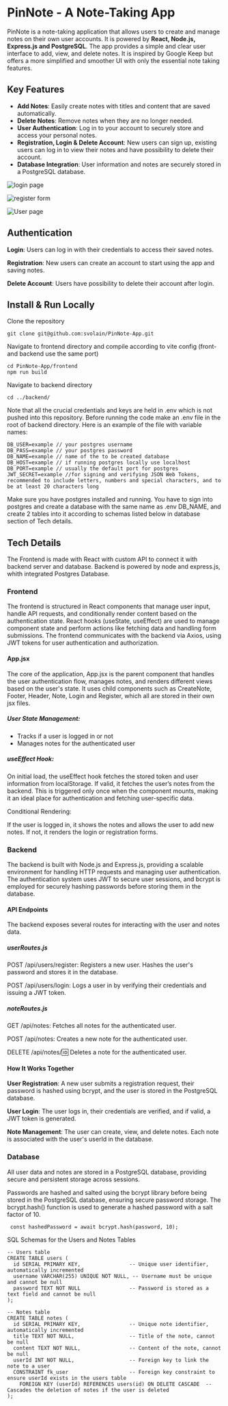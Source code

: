 # PinNote - A Note-Taking App

PinNote is a note-taking application that allows users to create and manage notes on their own user accounts. It is powered by **React, Node.js, Express.js and PostgreSQL**. The app provides a simple and clear user interface to add, view, and delete notes. It is inspired by Google Keep but offers a more simplified and smoother UI with only the essential note taking features.

## Key Features

- **Add Notes**: Easily create notes with titles and content that are saved automatically.
- **Delete Notes**: Remove notes when they are no longer needed.
- **User Authentication**: Log in to your account to securely store and access your personal notes.
- **Registration, Login & Delete Account**: New users can sign up, existing users can log in to view their notes and have possibility to delete their account.
- **Database Integration**: User information and notes are securely stored in a PostgreSQL database.

![login page](/public/login.jpg)

![register form](/public/register.jpg)

![User page](/public/notes.jpg)

## Authentication

**Login**: Users can log in with their credentials to access their saved notes.

**Registration**: New users can create an account to start using the app and saving notes.

**Delete Account**: Users have possibility to delete their account after login.

## Install & Run Locally

Clone the repository

```
git clone git@github.com:svolain/PinNote-App.git
```

Navigate to frontend directory and compile according to vite config (front- and backend use the same port)

```
cd PinNote-App/frontend
npm run build
```

Navigate to backend directory

```
cd ../backend/
```

Note that all the crucial credentials and keys are held in .env which is not pushed into this repository.
Before running the code make an .env file in the root of backend directory. Here is an example of the file with variable names:

```
DB_USER=example // your postgres username
DB_PASS=example // your postgres password
DB_NAME=example // name of the to be created database
DB_HOST=example // if running postgres locally use localhost
DB_PORT=example // usually the default port for postgres
JWT_SECRET=example //for signing and verifying JSON Web Tokens, recommended to include letters, numbers and special characters, and to be at least 20 characters long
```

Make sure you have postgres installed and running. You have to sign into postgres and create a database with the same name as .env DB_NAME, and create 2 tables into it according to schemas listed below in database section of Tech details.

## Tech Details

The Frontend is made with React with custom API to connect it with backend server and database. Backend is powered by node and express.js, whith integrated Postgres Database.

### Frontend

The frontend is structured in React components that manage user input, handle API requests, and conditionally render content based on the authentication state. React hooks (useState, useEffect) are used to manage component state and perform actions like fetching data and handling form submissions. The frontend communicates with the backend via Axios, using JWT tokens for user authentication and authorization.

#### App.jsx

The core of the application, App.jsx is the parent component that handles the user authentication flow, manages notes, and renders different views based on the user's state. It uses child components such as CreateNote, Footer, Header, Note, Login and Register, which all are stored in their own jsx files.

##### User State Management:

- Tracks if a user is logged in or not
- Manages notes for the authenticated user

##### useEffect Hook:

On initial load, the useEffect hook fetches the stored token and user information from localStorage. If valid, it fetches the user’s notes from the backend.
This is triggered only once when the component mounts, making it an ideal place for authentication and fetching user-specific data.

Conditional Rendering:

If the user is logged in, it shows the notes and allows the user to add new notes. If not, it renders the login or registration forms.

### Backend

The backend is built with Node.js and Express.js, providing a scalable environment for handling HTTP requests and managing user authentication. The authentication system uses JWT to secure user sessions, and bcrypt is employed for securely hashing passwords before storing them in the database.

#### API Endpoints

The backend exposes several routes for interacting with the user and notes data.

##### userRoutes.js

POST /api/users/register: Registers a new user. Hashes the user's password and stores it in the database.

POST /api/users/login: Logs a user in by verifying their credentials and issuing a JWT token.

##### noteRoutes.js

GET /api/notes: Fetches all notes for the authenticated user.

POST /api/notes: Creates a new note for the authenticated user.

DELETE /api/notes/:id: Deletes a note for the authenticated user.

#### How It Works Together

**User Registration**: A new user submits a registration request, their password is hashed using bcrypt, and the user is stored in the PostgreSQL database.

**User Login**: The user logs in, their credentials are verified, and if valid, a JWT token is generated.

**Note Management**: The user can create, view, and delete notes. Each note is associated with the user's userId in the database.

### Database

All user data and notes are stored in a PostgreSQL database, providing secure and persistent storage across sessions.

Passwords are hashed and salted using the bcrypt library before being stored in the PostgreSQL database, ensuring secure password storage. The bcrypt.hash() function is used to generate a hashed password with a salt factor of 10.

```
 const hashedPassword = await bcrypt.hash(password, 10);
```

SQL Schemas for the Users and Notes Tables

```
-- Users table
CREATE TABLE users (
  id SERIAL PRIMARY KEY,                -- Unique user identifier, automatically incremented
  username VARCHAR(255) UNIQUE NOT NULL, -- Username must be unique and cannot be null
  password TEXT NOT NULL                -- Password is stored as a text field and cannot be null
);

-- Notes table
CREATE TABLE notes (
  id SERIAL PRIMARY KEY,                -- Unique note identifier, automatically incremented
  title TEXT NOT NULL,                  -- Title of the note, cannot be null
  content TEXT NOT NULL,                -- Content of the note, cannot be null
  userId INT NOT NULL,                  -- Foreign key to link the note to a user
  CONSTRAINT fk_user                    -- Foreign key constraint to ensure userId exists in the users table
    FOREIGN KEY (userId) REFERENCES users(id) ON DELETE CASCADE  -- Cascades the deletion of notes if the user is deleted
);
```